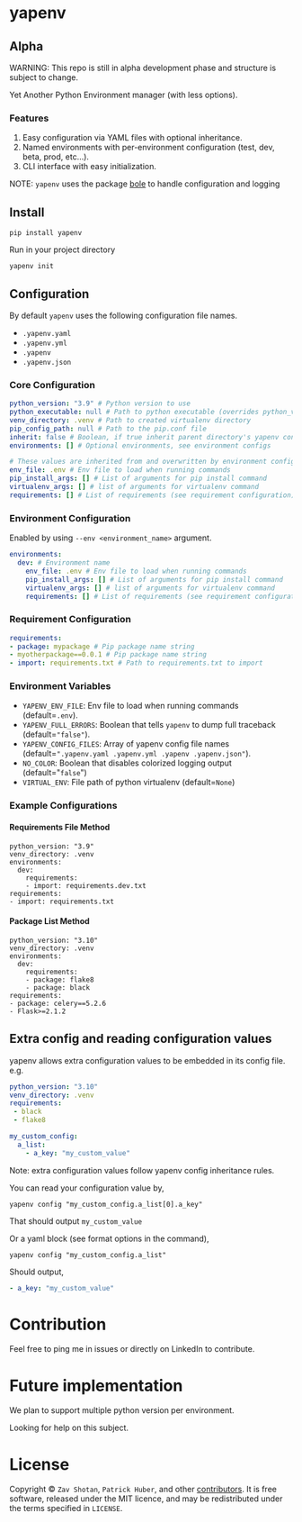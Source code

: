 # yapenv

## Alpha

WARNING: This repo is still in alpha development phase and structure is subject to change.

Yet Another Python Environment manager (with less options).

### Features

1. Easy configuration via YAML files with optional inheritance.
1. Named environments with per-environment configuration (test, dev, beta, prod, etc...).
1. CLI interface with easy initialization.

NOTE: `yapenv` uses the package [bole](https://github.com/LamaAni/bole) to handle configuration and logging

## Install

```shell
pip install yapenv
```

Run in your project directory

```
yapenv init
```

## Configuration

By default `yapenv` uses the following configuration file names.

- `.yapenv.yaml`
- `.yapenv.yml`
- `.yapenv`
- `.yapenv.json`

### Core Configuration

```yaml
python_version: "3.9" # Python version to use
python_executable: null # Path to python executable (overrides python_version)
venv_directory: .venv # Path to created virtualenv directory
pip_config_path: null # Path to the pip.conf file
inherit: false # Boolean, if true inherit parent directory's yapenv configuration
environments: [] # Optional environments, see environment configs

# These values are inherited from and overwritten by environment configuration
env_file: .env # Env file to load when running commands
pip_install_args: [] # List of arguments for pip install command
virtualenv_args: [] # list of arguments for virtualenv command
requirements: [] # List of requirements (see requirement configuration)
```
### Environment Configuration

Enabled by using `--env <environment_name>` argument.

```yaml
environments:
  dev: # Environment name
    env_file: .env # Env file to load when running commands
    pip_install_args: [] # List of arguments for pip install command
    virtualenv_args: [] # list of arguments for virtualenv command
    requirements: [] # List of requirements (see requirement configuration)
```

### Requirement Configuration

```yaml
requirements:
- package: mypackage # Pip package name string
- myotherpackage==0.0.1 # Pip package name string
- import: requirements.txt # Path to requirements.txt to import
```

### Environment Variables

- `YAPENV_ENV_FILE`: Env file to load when running commands (default=`.env`).
- `YAPENV_FULL_ERRORS`: Boolean that tells `yapenv` to dump full traceback (default=`"false"`).
- `YAPENV_CONFIG_FILES`: Array of yapenv config file names (default=`".yapenv.yaml .yapenv.yml .yapenv .yapenv.json"`).
- `NO_COLOR`: Boolean that disables colorized logging output (default="`false`")
- `VIRTUAL_ENV`: File path of python virtualenv (default=`None`)

### Example Configurations

#### Requirements File Method
```
python_version: "3.9"
venv_directory: .venv
environments:
  dev:
    requirements:
    - import: requirements.dev.txt
requirements:
- import: requirements.txt
```

#### Package List Method
```
python_version: "3.10"
venv_directory: .venv
environments:
  dev:
    requirements:
    - package: flake8
    - package: black
requirements:
- package: celery==5.2.6
- Flask>=2.1.2
```

## Extra config and reading configuration values

yapenv allows extra configuration values to be embedded in its config file. e.g.

```yaml
python_version: "3.10"
venv_directory: .venv
requirements:
 - black
 - flake8

my_custom_config:
  a_list: 
    - a_key: "my_custom_value"
```

Note: extra configuration values follow yapenv config inheritance rules.

You can read your configuration value by,
```shell
yapenv config "my_custom_config.a_list[0].a_key"
```
That should output `my_custom_value`

Or a yaml block (see format options in the command),
```shell
yapenv config "my_custom_config.a_list"
```
Should output,
```yaml
- a_key: "my_custom_value"
```

# Contribution

Feel free to ping me in issues or directly on LinkedIn to contribute.

# Future implementation

We plan to support multiple python version per environment.

Looking for help on this subject.

# License

Copyright ©
`Zav Shotan`, `Patrick Huber`, and other [contributors](graphs/contributors).
It is free software, released under the MIT licence, and may be redistributed under the terms specified in `LICENSE`.
